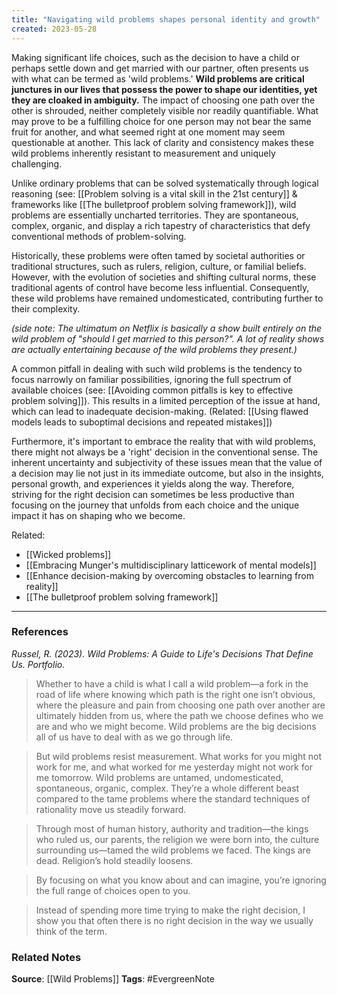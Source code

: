 ```yaml
---
title: "Navigating wild problems shapes personal identity and growth"
created: 2023-05-28
---
```


Making significant life choices, such as the decision to have a child or perhaps settle down and get married with our partner, often presents us with what can be termed as 'wild problems.' **Wild problems are critical junctures in our lives that possess the power to shape our identities, yet they are cloaked in ambiguity.** The impact of choosing one path over the other is shrouded, neither completely visible nor readily quantifiable. What may prove to be a fulfilling choice for one person may not bear the same fruit for another, and what seemed right at one moment may seem questionable at another. This lack of clarity and consistency makes these wild problems inherently resistant to measurement and uniquely challenging.

Unlike ordinary problems that can be solved systematically through logical reasoning (see: [[Problem solving is a vital skill in the 21st century]] & frameworks like [[The bulletproof problem solving framework]]), wild problems are essentially uncharted territories. They are spontaneous, complex, organic, and display a rich tapestry of characteristics that defy conventional methods of problem-solving.

Historically, these problems were often tamed by societal authorities or traditional structures, such as rulers, religion, culture, or familial beliefs. However, with the evolution of societies and shifting cultural norms, these traditional agents of control have become less influential. Consequently, these wild problems have remained undomesticated, contributing further to their complexity.

*(side note: The ultimatum on Netflix is basically a show built entirely on the wild problem of "should I get married to this person?".  A lot of reality shows are actually entertaining because of the wild problems they present.)*

A common pitfall in dealing with such wild problems is the tendency to focus narrowly on familiar possibilities, ignoring the full spectrum of available choices (see: [[Avoiding common pitfalls is key to effective problem solving]]). This results in a limited perception of the issue at hand, which can lead to inadequate decision-making. (Related: [[Using flawed models leads to suboptimal decisions and repeated mistakes]])

Furthermore, it's important to embrace the reality that with wild problems, there might not always be a 'right' decision in the conventional sense. The inherent uncertainty and subjectivity of these issues mean that the value of a decision may lie not just in its immediate outcome, but also in the insights, personal growth, and experiences it yields along the way. Therefore, striving for the right decision can sometimes be less productive than focusing on the journey that unfolds from each choice and the unique impact it has on shaping who we become.

Related: 
- [[Wicked problems]]
- [[Embracing Munger's multidisciplinary latticework of mental models]]
- [[Enhance decision-making by overcoming obstacles to learning from reality]]
- [[The bulletproof problem solving framework]]

--- 
### References

*Russel, R. (2023). Wild Problems: A Guide to Life's Decisions That Define Us. Portfolio.*

> Whether to have a child is what I call a wild problem—a fork in the road of life where knowing which path is the right one isn’t obvious, where the pleasure and pain from choosing one path over another are ultimately hidden from us, where the path we choose defines who we are and who we might become. Wild problems are the big decisions all of us have to deal with as we go through life. 

> But wild problems resist measurement. What works for you might not work for me, and what worked for me yesterday might not work for me tomorrow. Wild problems are untamed, undomesticated, spontaneous, organic, complex. They’re a whole different beast compared to the tame problems where the standard techniques of rationality move us steadily forward.

> Through most of human history, authority and tradition—the kings who ruled us, our parents, the religion we were born into, the culture surrounding us—tamed the wild problems we faced. The kings are dead. Religion’s hold steadily loosens.

> By focusing on what you know about and can imagine, you’re ignoring the full range of choices open to you.

> Instead of spending more time trying to make the right decision, I show you that often there is no right decision in the way we usually think of the term. 

### Related Notes
**Source**: [[Wild Problems]]
**Tags**: #EvergreenNote

